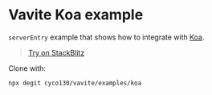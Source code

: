 # Vavite Koa example

`serverEntry` example that shows how to integrate with [Koa](https://koajs.com/).

> [Try on StackBlitz](https://stackblitz.com/github/cyco130/vavite/tree/main/examples/koa)

Clone with:

```bash
npx degit cyco130/vavite/examples/koa
```
